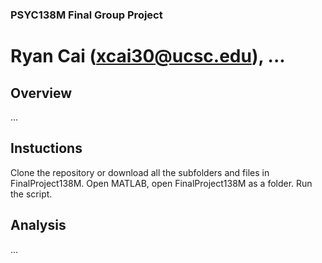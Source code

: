 ### PSYC138M Final Group Project
# Ryan Cai (xcai30@ucsc.edu), ...
## Overview
...
## Instuctions
Clone the repository or download all the subfolders and files in FinalProject138M.
Open MATLAB, open FinalProject138M as a folder.
Run the script.
## Analysis
...

